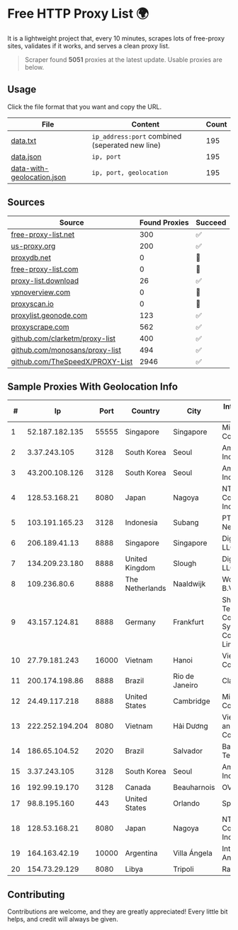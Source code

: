 
# Free HTTP Proxy List 🌍

It is a lightweight project that, every 10 minutes, scrapes lots of free-proxy sites, validates if it works, and serves a clean proxy list.


> Scraper found **5051** proxies at the latest update. Usable proxies are below.

## Usage

Click the file format that you want and copy the URL.


|File|Content|Count|
|----|-------|-----|
|[data.txt](https://raw.githubusercontent.com/themiralay/Proxy-List-World/master/data.txt)|`ip_address:port` combined (seperated new line)|195|
|[data.json](https://raw.githubusercontent.com/themiralay/Proxy-List-World/master/data.json)|`ip, port`|195|
|[data-with-geolocation.json](https://raw.githubusercontent.com/themiralay/Proxy-List-World/master/data-with-geolocation.json)|`ip, port, geolocation`|195|

## Sources

|Source|Found Proxies|Succeed|
|------|-------------|-------|
|[free-proxy-list.net](https://free-proxy-list.net)|300|✅|
|[us-proxy.org](https://www.us-proxy.org)|200|✅|
|[proxydb.net](http://proxydb.net)|0|🚫|
|[free-proxy-list.com](https://free-proxy-list.com/?page=&port=&type%5B%5D=http&type%5B%5D=https&up_time=0&search=Search)|0|🚫|
|[proxy-list.download](https://www.proxy-list.download/HTTP)|26|✅|
|[vpnoverview.com](https://vpnoverview.com/privacy/anonymous-browsing/free-proxy-servers)|0|🚫|
|[proxyscan.io](https://www.proxyscan.io)|0|🚫|
|[proxylist.geonode.com](https://proxylist.geonode.com/api/proxy-list?limit=300&page=1&sort_by=lastChecked&sort_type=desc&protocols=http,https)|123|✅|
|[proxyscrape.com](https://api.proxyscrape.com/v2/?request=displayproxies&protocol=http&timeout=10000&country=all&ssl=all&anonymity=all)|562|✅|
|[github.com/clarketm/proxy-list](https://raw.githubusercontent.com/clarketm/proxy-list/master/proxy-list-raw.txt)|400|✅|
|[github.com/monosans/proxy-list](https://raw.githubusercontent.com/monosans/proxy-list/main/proxies/http.txt)|494|✅|
|[github.com/TheSpeedX/PROXY-List](https://raw.githubusercontent.com/TheSpeedX/PROXY-List/master/http.txt)|2946|✅|


## Sample Proxies With Geolocation Info

|#|Ip|Port|Country|City|Internet Service Provider|
|-|--|----|-------|----|-------------------------|
|1|52.187.182.135|55555|Singapore|Singapore|Microsoft Corporation|
|2|3.37.243.105|3128|South Korea|Seoul|Amazon.com, Inc.|
|3|43.200.108.126|3128|South Korea|Seoul|Amazon.com, Inc.|
|4|128.53.168.21|8080|Japan|Nagoya|NTT PC Communications, Inc.|
|5|103.191.165.23|3128|Indonesia|Subang|PT Sakti Wijaya Network|
|6|206.189.41.13|8888|Singapore|Singapore|DigitalOcean, LLC|
|7|134.209.23.180|8888|United Kingdom|Slough|DigitalOcean, LLC|
|8|109.236.80.6|8888|The Netherlands|Naaldwijk|WorldStream B.V.|
|9|43.157.124.81|8888|Germany|Frankfurt|Shenzhen Tencent Computer Systems Company Limited|
|10|27.79.181.243|16000|Vietnam|Hanoi|Viettel Corporation|
|11|200.174.198.86|8888|Brazil|Rio de Janeiro|Claro S.A|
|12|24.49.117.218|8888|United States|Cambridge|Midcontinent Communications|
|13|222.252.194.204|8080|Vietnam|Hải Dương|VietNam Post and Telecom Corporation|
|14|186.65.104.52|2020|Brazil|Salvador|Bahiadados Telecom Ltda.|
|15|3.37.243.105|3128|South Korea|Seoul|Amazon.com, Inc.|
|16|192.99.19.170|3128|Canada|Beauharnois|OVH SAS|
|17|98.8.195.160|443|United States|Orlando|Spectrum|
|18|128.53.168.21|8080|Japan|Nagoya|NTT PC Communications, Inc.|
|19|164.163.42.19|10000|Argentina|Villa Ángela|Interret Villa Angela SRL|
|20|154.73.29.129|8080|Libya|Tripoli|Rawafed|



## Contributing

Contributions are welcome, and they are greatly appreciated! Every
little bit helps, and credit will always be given.

